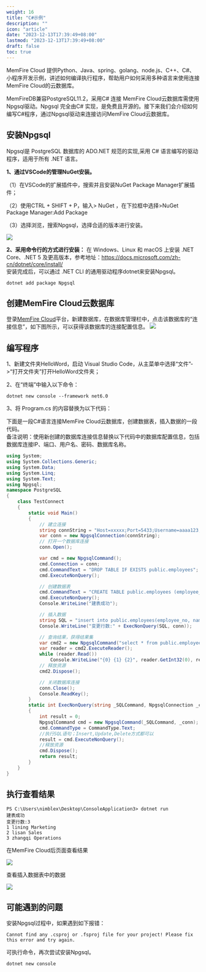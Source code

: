 ```yaml
---
weight: 16
title: "C#示例"
description: ""
icon: "article"
date: "2023-12-13T17:39:49+08:00"
lastmod: "2023-12-13T17:39:49+08:00"
draft: false
toc: true
---
```





MemFire Cloud 提供Python、Java、spring、golang、node.js、C++、C#、小程序开发示例，讲述如何编译执行程序，帮助用户如何采用多种语言来使用连接MemFire Cloud的云数据库。

MemFireDB兼容PostgreSQL11.2，采用C# 连接 MemFire Cloud云数据库需使用Npgsql驱动。Npgsql 完全由C# 实现，是免费且开源的。接下来我们会介绍如何编写C#程序，通过Npgsql驱动来连接访问MemFire Cloud云数据库。

## 安装Npgsql

Npgsql是 PostgreSQL 数据库的 ADO.NET 规范的实现,采用 C# 语言编写的驱动程序，适用于所有 .NET 语言。

**1、通过VSCode的管理NuGet安装。**

（1）在VSCode的扩展插件中，搜索并且安装NuGet Package Manager扩展插件；

（2）使用CTRL + SHIFT + P，输入> NuGet ，在下拉框中选择>NuGet Package Manager:Add Package

（3）选择浏览，搜索Npgsql，选择合适的版本进行安装。

<img src='../../_media/样例-db-c-1.png'> 

**2、采用命令行的方式进行安装：**
在 Windows、Linux 和 macOS 上安装 .NET Core、.NET 5 及更高版本，参考地址：https://docs.microsoft.com/zh-cn/dotnet/core/install/      
安装完成后，可以通过 .NET CLI 的通用驱动程序dotnet来安装Npgsql。   

```Shell
dotnet add package Npgsql
```

## 创建MemFire Cloud云数据库

登录[MemFire Cloud](https://cloud.memfiredb.com/)平台，新建数据库，在数据库管理栏中，点击该数据库的“连接信息”，如下图所示，可以获得该数据库的连接配置信息。
<img src='../../_media/样例-db-c-2.png'> 

## 编写程序

1、新建文件夹HelloWord，启动 Visual Studio Code，从主菜单中选择“文件”->“打开文件夹”打开HelloWord文件夹；   

2、在“终端”中输入以下命令：

```Plain
dotnet new console --framework net6.0
```

3、将 Program.cs 的内容替换为以下代码：

下面是一段C#语言连接MemFire Cloud云数据库，创建数据表，插入数据的一段代码。   
备注说明：使用新创建的数据库连接信息替换以下代码中的数据库配置信息，包括数据库连接IP、端口、用户名、密码、数据库名称。   

```C#
using System;
using System.Collections.Generic;
using System.Data;
using System.Linq;
using System.Text;
using Npgsql;
namespace PostgreSQL
{
    class TestConnect
    {
        static void Main()
        {
            // 建立连接
            string connString = "Host=xxxxx;Port=5433;Username=aaaa123;Password=xxxxx;Database=xxxxxx";
            var conn = new NpgsqlConnection(connString);
            // 打开一个数据库连接
            conn.Open();

            var cmd = new NpgsqlCommand();
            cmd.Connection = conn;
            cmd.CommandText = "DROP TABLE IF EXISTS public.employees";
            cmd.ExecuteNonQuery();

            // 创建数据表
            cmd.CommandText = "CREATE TABLE public.employees (employee_no integer PRIMARY KEY, name text UNIQUE,department text NOT NULL)";
            cmd.ExecuteNonQuery();
            Console.WriteLine("建表成功");

            // 插入数据
            string SQL = "insert into public.employees(employee_no, name,department) values(1, 'lining', 'Marketing'),(2, 'lisan', 'Sales'),(3, 'zhangqi', 'Operations')";
            Console.WriteLine("变更行数:" + ExecNonQuery(SQL, conn));

            // 查询结果，获得结果集
            var cmd2 = new NpgsqlCommand("select * from public.employees", conn);
            var reader = cmd2.ExecuteReader();
            while (reader.Read())
                Console.WriteLine("{0} {1} {2}", reader.GetInt32(0), reader.GetString(1), reader.GetString(2));
            // 释放资源 
            cmd2.Dispose();

            // 关闭数据库连接
            conn.Close();
            Console.ReadKey();
        }
        static int ExecNonQuery(string _SQLCommand, NpgsqlConnection _conn)
        {
            int result = 0;
            NpgsqlCommand cmd = new NpgsqlCommand(_SQLCommand, _conn);
            cmd.CommandType = CommandType.Text;
            //执行SQL语句；Insert,Update,Delete方式都可以
            result = cmd.ExecuteNonQuery();
            //释放资源
            cmd.Dispose();
            return result;
        }
    }
}
```

## 执行查看结果

```Shell
PS C:\Users\nimblex\Desktop\ConsoleApplication3> dotnet run
建表成功
变更行数:3
1 lining Marketing
2 lisan Sales
3 zhangqi Operations
```

在MemFire Cloud后页面查看结果

<img src='../../_media/样例-db-c-3.png'> 

查看插入数据表中的数据

<img src='../../_media/样例-db-c-4.png'> 

## 可能遇到的问题

安装Npgsql过程中，如果遇到如下报错：   

```
Cannot find any .csproj or .fsproj file for your project! Please fix this error and try again.
```

可执行命令，再次尝试安装Npgsql。   

```
dotnet new console
```

